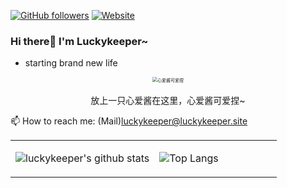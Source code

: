 [![GitHub followers](https://img.shields.io/github/followers/luckykeeper?style=for-the-badge&color=blue)](https://github.com/luckykeeper?tab=followers)
[![Website](https://img.shields.io/badge/luckykeeper.site-Blog-cyan)](http://luckykeeper.site)

### Hi there👏 I'm Luckykeeper~

- starting brand new life

<center><p>
<center><img src="https://github.com/luckykeeper/luckykeeper/assets/34579433/9b94e404-9f02-47e2-9caf-7cb76fb8a412" style="zoom:50%;" alt="心爱酱可爱捏"></center>
<br>
<center>放上一只心爱酱在这里，心爱酱可爱捏~</center></p></center>

📫 How to reach me: (Mail)luckykeeper@luckykeeper.site

<table>
<tr>
<td valign="top" width="54%">

![luckykeeper's github stats](https://github-readme-stats.yxl76.vercel.app/api?username=luckykeeper&count_private=true&show_icons=true&theme=tokyonight)

</td>

<td valign="top" width="46%">

![Top Langs](https://github-readme-stats.yxl76.vercel.app/api/top-langs/?username=luckykeeper&layout=compact&theme=tokyonight)

</td>
</tr>
</table>
